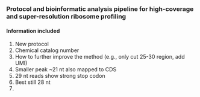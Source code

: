 ### Protocol and bioinformatic analysis pipeline for high-coverage and super-resolution ribosome profiling  

#### Information included
1. New protocol  
2. Chemical catalog number
3. How to further improve the method (e.g., only cut 25-30 region, add UMI)
4. Smaller peak ~21 nt also mapped to CDS
5. 29 nt reads show strong stop codon
6. Best still 28 nt  
7.    






